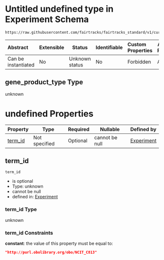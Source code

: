 # Untitled undefined type in Experiment Schema

```txt
https://raw.githubusercontent.com/fairtracks/fairtracks_standard/v1/current/json/schema/fairtracks_experiment.schema.json#/allOf/4/then/properties/target/properties/gene_product_type
```




| Abstract            | Extensible | Status         | Identifiable | Custom Properties | Additional Properties | Access Restrictions | Defined In                                                                                                     |
| :------------------ | ---------- | -------------- | ------------ | :---------------- | --------------------- | ------------------- | -------------------------------------------------------------------------------------------------------------- |
| Can be instantiated | No         | Unknown status | No           | Forbidden         | Allowed               | none                | [fairtracks_experiment.schema.json\*](../json/schema/fairtracks_experiment.schema.json "open original schema") |

## gene_product_type Type

unknown

# undefined Properties

| Property            | Type          | Required | Nullable       | Defined by                                                                                                                                                                                                                                                                                                                             |
| :------------------ | ------------- | -------- | -------------- | :------------------------------------------------------------------------------------------------------------------------------------------------------------------------------------------------------------------------------------------------------------------------------------------------------------------------------------- |
| [term_id](#term_id) | Not specified | Optional | cannot be null | [Experiment](fairtracks_experiment-allof-4-then-properties-target-properties-gene_product_type-properties-term_id.md "https&#x3A;//raw.githubusercontent.com/fairtracks/fairtracks_standard/v1/current/json/schema/fairtracks_experiment.schema.json#/allOf/4/then/properties/target/properties/gene_product_type/properties/term_id") |

## term_id




`term_id`

-   is optional
-   Type: unknown
-   cannot be null
-   defined in: [Experiment](fairtracks_experiment-allof-4-then-properties-target-properties-gene_product_type-properties-term_id.md "https&#x3A;//raw.githubusercontent.com/fairtracks/fairtracks_standard/v1/current/json/schema/fairtracks_experiment.schema.json#/allOf/4/then/properties/target/properties/gene_product_type/properties/term_id")

### term_id Type

unknown

### term_id Constraints

**constant**: the value of this property must be equal to:

```json
"http://purl.obolibrary.org/obo/NCIT_C813"
```
